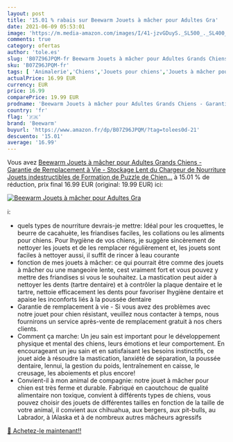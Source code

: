 ```yaml
---
layout: post
title: '15.01 % rabais sur Beewarm Jouets à mâcher pour Adultes Gra'
date: 2021-06-09 05:53:01
image: 'https://m.media-amazon.com/images/I/41-jzvGDuyS._SL500_._SL400_.jpg'
comments: true
category: ofertas
author: 'tole.es'
slug: 'B07Z96JPQM-fr Beewarm Jouets à mâcher pour Adultes Grands Chiens -...'
sku: 'B07Z96JPQM-fr'
tags: [ 'Animalerie','Chiens','Jouets pour chiens','Jouets à mâcher pour chiens','beewarm', ]
actualPrice: 16.99 EUR
currency: EUR
price: 16.99
comparePrice: 19.99 EUR
prodname: 'Beewarm Jouets à mâcher pour Adultes Grands Chiens - Garantie de Remplacement à Vie - Stockage Lent du Chargeur de Nourriture Jouets indestructibles de Formation de Puzzle de Chien…'
country: 'fr'
flag: '🇫🇷'
brand: 'Beewarm'
buyurl: 'https://www.amazon.fr/dp/B07Z96JPQM/?tag=tolees0d-21'
descuento: '15.01'
average: '16.99'
---
```


Vous avez [Beewarm Jouets à mâcher pour Adultes Grands Chiens - Garantie de Remplacement à Vie - Stockage Lent du Chargeur de Nourriture Jouets indestructibles de Formation de Puzzle de Chien…](https://www.amazon.fr/dp/B07Z96JPQM/?tag=tolees0d-21)  à  15.01 % de réduction, prix final  16.99 EUR (original: 19.99 EUR) ici:

[![Beewarm Jouets à mâcher pour Adultes Gra](https://m.media-amazon.com/images/I/41-jzvGDuyS._SL500_._SL400_.jpg)](https://www.amazon.fr/dp/B07Z96JPQM/?tag=tolees0d-21)

ℹ️:

- quels types de nourriture devrais-je mettre: Idéal pour les croquettes, le beurre de cacahuète, les friandises faciles, les collations ou les aliments pour chiens. Pour lhygiène de vos chiens, je suggère sincèrement de nettoyer les jouets et de les remplacer régulièrement et, les jouets sont faciles à nettoyer aussi, il suffit de rincer à leau courante
- fonction de mes jouets à mâcher: ce qui pourrait être comme des jouets à mâcher ou une mangeoire lente, cest vraiment fort et vous pouvez y mettre des friandises si vous le souhaitez. La mastication peut aider à nettoyer les dents (tartre dentaire) et à contrôler la plaque dentaire et le tartre, nettoie efficacement les dents pour favoriser lhygiène dentaire et apaise les inconforts liés à la poussée dentaire
- Garantie de remplacement à vie - Si vous avez des problèmes avec notre jouet pour chien résistant, veuillez nous contacter à temps, nous fournirons un service après-vente de remplacement gratuit à nos chers clients.
- Comment ça marche: Un jeu sain est important pour le développement physique et mental des chiens, leurs émotions et leur comportement. En encourageant un jeu sain et en satisfaisant les besoins instinctifs, ce jouet aide à résoudre la mastication, lanxiété de séparation, la poussée dentaire, lennui, la gestion du poids, lentraînement en caisse, le creusage, les aboiements et plus encore!
- Convient-il à mon animal de compagnie: notre jouet à mâcher pour chien est très ferme et durable. Fabriqué en caoutchouc de qualité alimentaire non toxique, convient à différents types de chiens, vous pouvez choisir des jouets de différentes tailles en fonction de la taille de votre animal, il convient aux chihuahua, aux bergers, aux pit-bulls, au Labrador, à lAlaska et à de nombreux autres mâcheurs agressifs

[🛒 Achetez-le maintenant!!](https://www.amazon.fr/dp/B07Z96JPQM/?tag=tolees0d-21)
